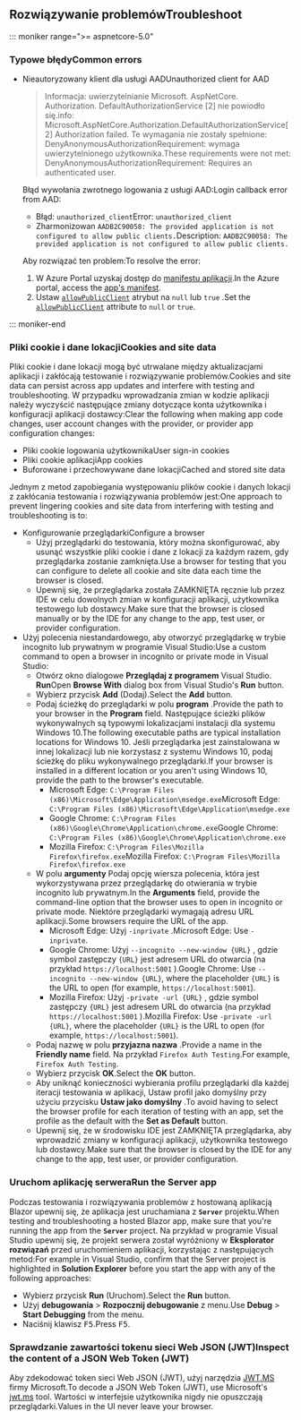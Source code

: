 ## <a name="troubleshoot"></a><span data-ttu-id="6da4d-101">Rozwiązywanie problemów</span><span class="sxs-lookup"><span data-stu-id="6da4d-101">Troubleshoot</span></span>

::: moniker range=">= aspnetcore-5.0"

### <a name="common-errors"></a><span data-ttu-id="6da4d-102">Typowe błędy</span><span class="sxs-lookup"><span data-stu-id="6da4d-102">Common errors</span></span>

* <span data-ttu-id="6da4d-103">Nieautoryzowany klient dla usługi AAD</span><span class="sxs-lookup"><span data-stu-id="6da4d-103">Unauthorized client for AAD</span></span>

  > <span data-ttu-id="6da4d-104">Informacja: uwierzytelnianie Microsoft. AspNetCore. Authorization. DefaultAuthorizationService [2] nie powiodło się.</span><span class="sxs-lookup"><span data-stu-id="6da4d-104">info: Microsoft.AspNetCore.Authorization.DefaultAuthorizationService[2] Authorization failed.</span></span> <span data-ttu-id="6da4d-105">Te wymagania nie zostały spełnione: DenyAnonymousAuthorizationRequirement: wymaga uwierzytelnionego użytkownika.</span><span class="sxs-lookup"><span data-stu-id="6da4d-105">These requirements were not met: DenyAnonymousAuthorizationRequirement: Requires an authenticated user.</span></span>

  <span data-ttu-id="6da4d-106">Błąd wywołania zwrotnego logowania z usługi AAD:</span><span class="sxs-lookup"><span data-stu-id="6da4d-106">Login callback error from AAD:</span></span>

  * <span data-ttu-id="6da4d-107">Błąd: `unauthorized_client`</span><span class="sxs-lookup"><span data-stu-id="6da4d-107">Error: `unauthorized_client`</span></span>
  * <span data-ttu-id="6da4d-108">Zharmonizowan `AADB2C90058: The provided application is not configured to allow public clients.`</span><span class="sxs-lookup"><span data-stu-id="6da4d-108">Description: `AADB2C90058: The provided application is not configured to allow public clients.`</span></span>

  <span data-ttu-id="6da4d-109">Aby rozwiązać ten problem:</span><span class="sxs-lookup"><span data-stu-id="6da4d-109">To resolve the error:</span></span>

  1. <span data-ttu-id="6da4d-110">W Azure Portal uzyskaj dostęp do [manifestu aplikacji](/azure/active-directory/develop/reference-app-manifest).</span><span class="sxs-lookup"><span data-stu-id="6da4d-110">In the Azure portal, access the [app's manifest](/azure/active-directory/develop/reference-app-manifest).</span></span>
  1. <span data-ttu-id="6da4d-111">Ustaw [`allowPublicClient`](/azure/active-directory/develop/reference-app-manifest#allowpublicclient-attribute) atrybut na `null` lub `true` .</span><span class="sxs-lookup"><span data-stu-id="6da4d-111">Set the [`allowPublicClient`](/azure/active-directory/develop/reference-app-manifest#allowpublicclient-attribute) attribute to `null` or `true`.</span></span>

::: moniker-end

### <a name="cookies-and-site-data"></a><span data-ttu-id="6da4d-112">Pliki cookie i dane lokacji</span><span class="sxs-lookup"><span data-stu-id="6da4d-112">Cookies and site data</span></span>

<span data-ttu-id="6da4d-113">Pliki cookie i dane lokacji mogą być utrwalane między aktualizacjami aplikacji i zakłócają testowanie i rozwiązywanie problemów.</span><span class="sxs-lookup"><span data-stu-id="6da4d-113">Cookies and site data can persist across app updates and interfere with testing and troubleshooting.</span></span> <span data-ttu-id="6da4d-114">W przypadku wprowadzania zmian w kodzie aplikacji należy wyczyścić następujące zmiany dotyczące konta użytkownika i konfiguracji aplikacji dostawcy:</span><span class="sxs-lookup"><span data-stu-id="6da4d-114">Clear the following when making app code changes, user account changes with the provider, or provider app configuration changes:</span></span>

* <span data-ttu-id="6da4d-115">Pliki cookie logowania użytkownika</span><span class="sxs-lookup"><span data-stu-id="6da4d-115">User sign-in cookies</span></span>
* <span data-ttu-id="6da4d-116">Pliki cookie aplikacji</span><span class="sxs-lookup"><span data-stu-id="6da4d-116">App cookies</span></span>
* <span data-ttu-id="6da4d-117">Buforowane i przechowywane dane lokacji</span><span class="sxs-lookup"><span data-stu-id="6da4d-117">Cached and stored site data</span></span>

<span data-ttu-id="6da4d-118">Jednym z metod zapobiegania występowaniu plików cookie i danych lokacji z zakłócania testowania i rozwiązywania problemów jest:</span><span class="sxs-lookup"><span data-stu-id="6da4d-118">One approach to prevent lingering cookies and site data from interfering with testing and troubleshooting is to:</span></span>

* <span data-ttu-id="6da4d-119">Konfigurowanie przeglądarki</span><span class="sxs-lookup"><span data-stu-id="6da4d-119">Configure a browser</span></span>
  * <span data-ttu-id="6da4d-120">Użyj przeglądarki do testowania, który można skonfigurować, aby usunąć wszystkie pliki cookie i dane z lokacji za każdym razem, gdy przeglądarka zostanie zamknięta.</span><span class="sxs-lookup"><span data-stu-id="6da4d-120">Use a browser for testing that you can configure to delete all cookie and site data each time the browser is closed.</span></span>
  * <span data-ttu-id="6da4d-121">Upewnij się, że przeglądarka została ZAMKNIĘTA ręcznie lub przez IDE w celu dowolnych zmian w konfiguracji aplikacji, użytkownika testowego lub dostawcy.</span><span class="sxs-lookup"><span data-stu-id="6da4d-121">Make sure that the browser is closed manually or by the IDE for any change to the app, test user, or provider configuration.</span></span>
* <span data-ttu-id="6da4d-122">Użyj polecenia niestandardowego, aby otworzyć przeglądarkę w trybie incognito lub prywatnym w programie Visual Studio:</span><span class="sxs-lookup"><span data-stu-id="6da4d-122">Use a custom command to open a browser in incognito or private mode in Visual Studio:</span></span>
  * <span data-ttu-id="6da4d-123">Otwórz okno dialogowe **Przeglądaj z programem** Visual Studio. **Run**</span><span class="sxs-lookup"><span data-stu-id="6da4d-123">Open **Browse With** dialog box from Visual Studio's **Run** button.</span></span>
  * <span data-ttu-id="6da4d-124">Wybierz przycisk **Add** (Dodaj).</span><span class="sxs-lookup"><span data-stu-id="6da4d-124">Select the **Add** button.</span></span>
  * <span data-ttu-id="6da4d-125">Podaj ścieżkę do przeglądarki w polu **program** .</span><span class="sxs-lookup"><span data-stu-id="6da4d-125">Provide the path to your browser in the **Program** field.</span></span> <span data-ttu-id="6da4d-126">Następujące ścieżki plików wykonywalnych są typowymi lokalizacjami instalacji dla systemu Windows 10.</span><span class="sxs-lookup"><span data-stu-id="6da4d-126">The following executable paths are typical installation locations for Windows 10.</span></span> <span data-ttu-id="6da4d-127">Jeśli przeglądarka jest zainstalowana w innej lokalizacji lub nie korzystasz z systemu Windows 10, podaj ścieżkę do pliku wykonywalnego przeglądarki.</span><span class="sxs-lookup"><span data-stu-id="6da4d-127">If your browser is installed in a different location or you aren't using Windows 10, provide the path to the browser's executable.</span></span>
    * <span data-ttu-id="6da4d-128">Microsoft Edge: `C:\Program Files (x86)\Microsoft\Edge\Application\msedge.exe`</span><span class="sxs-lookup"><span data-stu-id="6da4d-128">Microsoft Edge: `C:\Program Files (x86)\Microsoft\Edge\Application\msedge.exe`</span></span>
    * <span data-ttu-id="6da4d-129">Google Chrome: `C:\Program Files (x86)\Google\Chrome\Application\chrome.exe`</span><span class="sxs-lookup"><span data-stu-id="6da4d-129">Google Chrome: `C:\Program Files (x86)\Google\Chrome\Application\chrome.exe`</span></span>
    * <span data-ttu-id="6da4d-130">Mozilla Firefox: `C:\Program Files\Mozilla Firefox\firefox.exe`</span><span class="sxs-lookup"><span data-stu-id="6da4d-130">Mozilla Firefox: `C:\Program Files\Mozilla Firefox\firefox.exe`</span></span>
  * <span data-ttu-id="6da4d-131">W polu **argumenty** Podaj opcję wiersza polecenia, która jest wykorzystywana przez przeglądarkę do otwierania w trybie incognito lub prywatnym.</span><span class="sxs-lookup"><span data-stu-id="6da4d-131">In the **Arguments** field, provide the command-line option that the browser uses to open in incognito or private mode.</span></span> <span data-ttu-id="6da4d-132">Niektóre przeglądarki wymagają adresu URL aplikacji.</span><span class="sxs-lookup"><span data-stu-id="6da4d-132">Some browsers require the URL of the app.</span></span>
    * <span data-ttu-id="6da4d-133">Microsoft Edge: Użyj `-inprivate` .</span><span class="sxs-lookup"><span data-stu-id="6da4d-133">Microsoft Edge: Use `-inprivate`.</span></span>
    * <span data-ttu-id="6da4d-134">Google Chrome: Użyj `--incognito --new-window {URL}` , gdzie symbol zastępczy `{URL}` jest adresem URL do otwarcia (na przykład `https://localhost:5001` ).</span><span class="sxs-lookup"><span data-stu-id="6da4d-134">Google Chrome: Use `--incognito --new-window {URL}`, where the placeholder `{URL}` is the URL to open (for example, `https://localhost:5001`).</span></span>
    * <span data-ttu-id="6da4d-135">Mozilla Firefox: Użyj `-private -url {URL}` , gdzie symbol zastępczy `{URL}` jest adresem URL do otwarcia (na przykład `https://localhost:5001` ).</span><span class="sxs-lookup"><span data-stu-id="6da4d-135">Mozilla Firefox: Use `-private -url {URL}`, where the placeholder `{URL}` is the URL to open (for example, `https://localhost:5001`).</span></span>
  * <span data-ttu-id="6da4d-136">Podaj nazwę w polu **przyjazna nazwa** .</span><span class="sxs-lookup"><span data-stu-id="6da4d-136">Provide a name in the **Friendly name** field.</span></span> <span data-ttu-id="6da4d-137">Na przykład `Firefox Auth Testing`.</span><span class="sxs-lookup"><span data-stu-id="6da4d-137">For example, `Firefox Auth Testing`.</span></span>
  * <span data-ttu-id="6da4d-138">Wybierz przycisk **OK**.</span><span class="sxs-lookup"><span data-stu-id="6da4d-138">Select the **OK** button.</span></span>
  * <span data-ttu-id="6da4d-139">Aby uniknąć konieczności wybierania profilu przeglądarki dla każdej iteracji testowania w aplikacji, Ustaw profil jako domyślny przy użyciu przycisku **Ustaw jako domyślny** .</span><span class="sxs-lookup"><span data-stu-id="6da4d-139">To avoid having to select the browser profile for each iteration of testing with an app, set the profile as the default with the **Set as Default** button.</span></span>
  * <span data-ttu-id="6da4d-140">Upewnij się, że w środowisku IDE jest ZAMKNIĘTA przeglądarka, aby wprowadzić zmiany w konfiguracji aplikacji, użytkownika testowego lub dostawcy.</span><span class="sxs-lookup"><span data-stu-id="6da4d-140">Make sure that the browser is closed by the IDE for any change to the app, test user, or provider configuration.</span></span>

### <a name="run-the-server-app"></a><span data-ttu-id="6da4d-141">Uruchom aplikację serwera</span><span class="sxs-lookup"><span data-stu-id="6da4d-141">Run the Server app</span></span>

<span data-ttu-id="6da4d-142">Podczas testowania i rozwiązywania problemów z hostowaną aplikacją Blazor upewnij się, że aplikacja jest uruchamiana z **`Server`** projektu.</span><span class="sxs-lookup"><span data-stu-id="6da4d-142">When testing and troubleshooting a hosted Blazor app, make sure that you're running the app from the **`Server`** project.</span></span> <span data-ttu-id="6da4d-143">Na przykład w programie Visual Studio upewnij się, że projekt serwera został wyróżniony w **Eksplorator rozwiązań** przed uruchomieniem aplikacji, korzystając z następujących metod:</span><span class="sxs-lookup"><span data-stu-id="6da4d-143">For example in Visual Studio, confirm that the Server project is highlighted in **Solution Explorer** before you start the app with any of the following approaches:</span></span>

* <span data-ttu-id="6da4d-144">Wybierz przycisk **Run** (Uruchom).</span><span class="sxs-lookup"><span data-stu-id="6da4d-144">Select the **Run** button.</span></span>
* <span data-ttu-id="6da4d-145">Użyj **debugowania**  >  **Rozpocznij debugowanie** z menu.</span><span class="sxs-lookup"><span data-stu-id="6da4d-145">Use **Debug** > **Start Debugging** from the menu.</span></span>
* <span data-ttu-id="6da4d-146">Naciśnij klawisz <kbd>F5</kbd>.</span><span class="sxs-lookup"><span data-stu-id="6da4d-146">Press <kbd>F5</kbd>.</span></span>

### <a name="inspect-the-content-of-a-json-web-token-jwt"></a><span data-ttu-id="6da4d-147">Sprawdzanie zawartości tokenu sieci Web JSON (JWT)</span><span class="sxs-lookup"><span data-stu-id="6da4d-147">Inspect the content of a JSON Web Token (JWT)</span></span>

<span data-ttu-id="6da4d-148">Aby zdekodować token sieci Web JSON (JWT), użyj narzędzia [JWT.MS](https://jwt.ms/) firmy Microsoft.</span><span class="sxs-lookup"><span data-stu-id="6da4d-148">To decode a JSON Web Token (JWT), use Microsoft's [jwt.ms](https://jwt.ms/) tool.</span></span> <span data-ttu-id="6da4d-149">Wartości w interfejsie użytkownika nigdy nie opuszczają przeglądarki.</span><span class="sxs-lookup"><span data-stu-id="6da4d-149">Values in the UI never leave your browser.</span></span>
